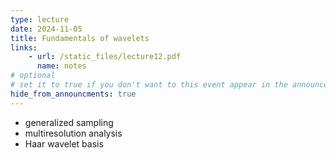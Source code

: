 ```yaml
---
type: lecture
date: 2024-11-05
title: Fundamentals of wavelets
links:
    - url: /static_files/lecture12.pdf
      name: notes
# optional
# set it to true if you don't want to this event appear in the announcements section
hide_from_announcments: true
---
```

* generalized sampling
* multiresolution analysis
* Haar wavelet basis

